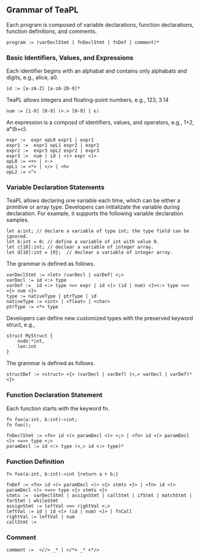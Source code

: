 ## Grammar of TeaPL

Each program is composed of variable declarations, function declarations, function definitions, and comments.

```
program := (varDeclStmt | fnDeclStmt | fnDef | comment)*
```

### Basic Identifiers, Values, and Expressions

Each identifier begins with an alphabat and contains only alphabats and digits, e.g., alice, a0.
```
id := [a-zA-Z] [a-zA-Z0-9]*   
```
TeaPL allows integers and floating-point numbers, e.g., 123, 3.14
```
num := [1-9] [0-9] (<.> [0-9] | ϵ)
```

An expression is a composd of identifiers, values,  and operators, e.g., 1+2, a*(b+c). 
```
expr :=  expr opL0 expr1 | expr1  
expr1 :=  expr1 opL1 expr2 | expr2  
expr2 :=  expr3 opL2 expr2 | expr3  
expr3 :=  num | id | <(> expr <)> 
opL0 := <+> | <->
opL1 := <*> | </> | <%>  
opL2 := <^>
```

### Variable Declaration Statements

TeaPL allows declaring one variable each time, which can be either a primitive or array type. Developers can initializate the variable during declaration. For example, it supports the following variable declaration samples.
```
let a:int; // declare a variable of type int; the type field can be ignored.
let b:int = 0; // define a variable of int with value 0.
let c[10]:int; // declear a variable of integer array.
let d[10]:int = {0};  // declear a variable of integer array.
```

The grammar is defined as follows.
 ```
varDeclStmt := <let> (varDecl | varDef) <;>   
varDecl := id <:> type  
varDef :=  id <:> type <=> expr | id <[> (id | num) <]><:> type <=> <{> num <}>  
type := nativeType | ptrType | id 
nativeType := <int> | <float> | <char>  
ptrType := <*> type  
```

Developers can define new customized types with the preserved keyword struct, e.g., 
```
struct MyStruct { 
    node:*int, 
    len:int  
}
```

The grammar is defined as follows.
 ```
structDef := <struct> <{> (varDecl | varDef) (<,> varDecl | varDef)* <}>
```

### Function Declaration Statement

Each function starts with the keyword fn.
```
fn foo(a:int, b:int)->int;
fn foo();
```

```
fnDeclStmt := <fn> id <(> paramDecl <)> <;> | <fn> id <(> paramDecl <)> <=>> type <;>   
paramDecl := id <:> type (<,> id <:> type)*    
```

### Function Definition

```
fn foo(a:int, b:int)->int {return a + b;} 
```

```
fnDef := <fn> id <(> paramDecl <)> <{> stmts <}> | <fn> id <(> paramDecl <)> <=>> type <{> stmts <}>  
stmts :=  varDeclStmt | assignStmt | callStmt | ifStmt | matchStmt | forStmt | whileStmt  
assignStmt := leftVal <=> rightVal <;>  
leftVal := id | id <[> (id | num) <]> | fnCall  
rightVal := leftVal | num  
callStmt :=  
```

### Comment

```
comment :=  <//> _* | </*> _* <*/>  
```
